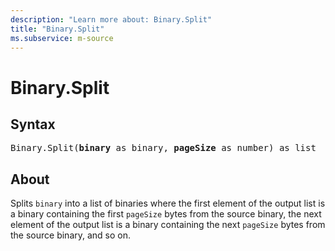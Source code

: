 ```yaml
---
description: "Learn more about: Binary.Split"
title: "Binary.Split"
ms.subservice: m-source
---
```

# Binary.Split

## Syntax

<pre>
Binary.Split(<b>binary</b> as binary, <b>pageSize</b> as number) as list
</pre>

## About

Splits `binary` into a list of binaries where the first element of the output list is a binary containing the first `pageSize` bytes from the source binary, the next element of the output list is a binary containing the next `pageSize` bytes from the source binary, and so on.
